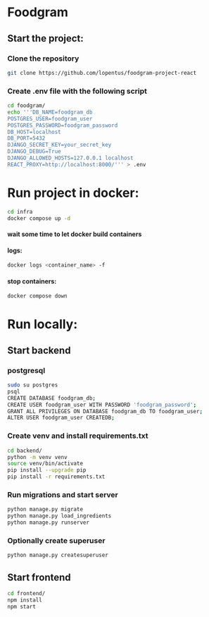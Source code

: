 # Foodgram

## Start the project:

### Clone the repository
```bash
git clone https://github.com/lopentus/foodgram-project-react
```

### Create .env file with the following script
```bash
cd foodgram/
echo '''DB_NAME=foodgram_db
POSTGRES_USER=foodgram_user
POSTGRES_PASSWORD=foodgram_password
DB_HOST=localhost
DB_PORT=5432
DJANGO_SECRET_KEY=your_secret_key
DJANGO_DEBUG=True
DJANGO_ALLOWED_HOSTS=127.0.0.1 localhost
REACT_PROXY=http://localhost:8000/''' > .env
```

# Run project in docker:
```bash
cd infra
docker compose up -d
```
#### wait some time to let docker build containers

#### logs:
```bash
docker logs <container_name> -f
```

#### stop containers:
```bash
docker compose down
```

# Run locally:

## Start backend

### postgresql
```bash
sudo su postgres
psql
CREATE DATABASE foodgram_db;
CREATE USER foodgram_user WITH PASSWORD 'foodgram_password';
GRANT ALL PRIVILEGES ON DATABASE foodgram_db TO foodgram_user;
ALTER USER foodgram_user CREATEDB;
```

### Create venv and install requirements.txt
```bash
cd backend/
python -m venv venv
source venv/bin/activate
pip install --upgrade pip
pip install -r requirements.txt
```

### Run migrations and start server
```bash
python manage.py migrate
python manage.py load_ingredients
python manage.py runserver
```

### Optionally create superuser
```bash
python manage.py createsuperuser
```

## Start frontend
```bash
cd frontend/
npm install 
npm start
```
